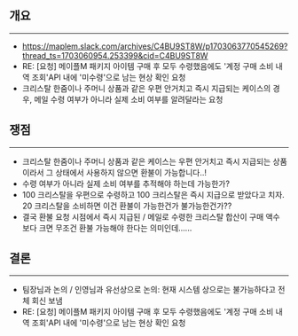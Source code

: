 ## 개요
---
- https://maplem.slack.com/archives/C4BU9ST8W/p1703063770545269?thread_ts=1703060954.253399&cid=C4BU9ST8W
- RE: [요청] 메이플M 패키지 아이템 구매 후 모두 수령했음에도 '계정 구매 소비 내역 조회'API 내에 '미수령'으로 남는 현상 확인 요청
- 크리스탈 한줌이나 주머니 상품과 같은 우편 안거치고 즉시 지급되는 케이스의 경우, 메일 수령 여부가 아니라 실제 소비 여부를 알려달라는 요청


## 쟁점
---
- 크리스탈 한줌이나 주머니 상품과 같은 케이스는 우편 안거치고 즉시 지급되는 상품이라서 그 상태에서 사용하지 않으면 환불이 가능합니다..!
- 수령 여부가 아니라 실제 소비 여부를 추적해야 하는데 가능한가?
- 100 크리스탈을 우편으로 수령하고 100 크리스탈은 즉시 지급으로 받았다고 치자. 20 크리스탈을 소비하면 이건 환불이 가능한건가 불가능한건가??
- 결국 환불 요청 시점에서 즉시 지급된 / 메일로 수령한 크리스탈 합산이 구매 액수 보다 크면 무조건 환불 가능해야 한다는 의미인데......


## 결론
---
- 팀장님과 논의 / 인영님과 유선상으로 논의: 현재 시스템 상으로는 불가능하다고 전체 회신 보냄
-  RE: [요청] 메이플M 패키지 아이템 구매 후 모두 수령했음에도 '계정 구매 소비 내역 조회'API 내에 '미수령'으로 남는 현상 확인 요청
